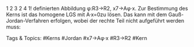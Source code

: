 1 2 3
2 4 1!
definierten Abbildung φ:R3→R2, x7→Aφ·x.
Zur Bestimmung des Kerns ist das homogene LGS mit A·x=0zu lösen. Das kann mit dem Gauß-
Jordan-Verfahren erfolgen, wobei der rechte Teil nicht aufgeführt werden muss:

   Tags & Topics:
   #Kerns
   #Jordan
   #x7→Aφ·x
   #R3→R2
   #Kern